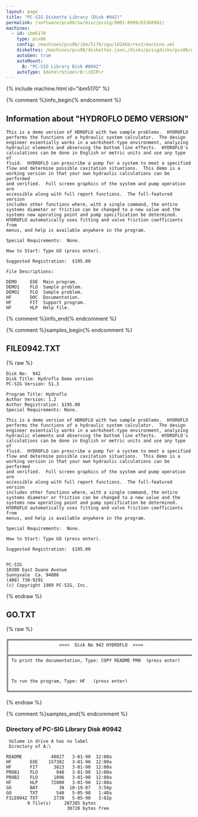 ```yaml
---
layout: page
title: "PC-SIG Diskette Library (Disk #942)"
permalink: /software/pcx86/sw/misc/pcsig/0001-0999/DISK0942/
machines:
  - id: ibm5170
    type: pcx86
    config: /machines/pcx86/ibm/5170/cga/1024kb/rev3/machine.xml
    diskettes: /machines/pcx86/diskettes.json,/disks/pcsigdisks/pcx86/diskettes.json
    autoGen: true
    autoMount:
      B: "PC-SIG Library Disk #0942"
    autoType: $date\r$time\rB:\rDIR\r
---
```


{% include machine.html id="ibm5170" %}

{% comment %}info_begin{% endcomment %}

## Information about "HYDROFLO DEMO VERSION"

    This is a demo version of HDROFLO with two sample problems.  HYDROFLO
    performs the functions of a hydraulic system calculator.  The design
    engineer essentially works in a worksheet-type environment, analyzing
    hydraulic elements and observing the bottom line effects.  HYDROFLO's
    calculations can be done in English or metric units and use any type of
    fluid.  HYDROFLO can prescribe a pump for a system to meet a specified
    flow and determine possible cavitation situations.  This demo is a
    working version in that your own hydraulic calculations can be performed
    and verified.  Full screen graphics of the system and pump operation are
    accessible along with full report functions.  The full-featured version
    includes other functions where, with a single command, the entire
    systems diameter or friction can be changed to a new value and the
    systems new operating point and pump specification be determined.
    HYDROFLO automatically uses fitting and valve friction coefficients from
    menus, and help is available anywhere in the program.
    
    Special Requirements:  None.
    
    How to Start: Type GO (press enter).
    
    Suggested Registration:  $195.00
    
    File Descriptions:
    
    DEMO     EXE  Main program.
    DEMO1    FLO  Sample problem.
    DEMO2    FLO  Sample problem.
    HF       DOC  Documentation.
    HF       FIT  Support program.
    HF       HLP  Help file.
{% comment %}info_end{% endcomment %}

{% comment %}samples_begin{% endcomment %}

## FILE0942.TXT

{% raw %}
```
Disk No:  942                                                           
Disk Title: Hydroflo Demo version                                       
PC-SIG Version: S1.3                                                    
                                                                        
Program Title: Hydroflo                                                 
Author Version: 1.2                                                     
Author Registration: $195.00                                            
Special Requirements: None.                                             
                                                                        
This is a demo version of HDROFLO with two sample problems.  HYDROFLO   
performs the functions of a hydraulic system calculator.  The design    
engineer essentially works in a worksheet-type environment, analyzing   
hydraulic elements and observing the bottom line effects.  HYDROFLO's   
calculations can be done in English or metric units and use any type of 
fluid.  HYDROFLO can prescribe a pump for a system to meet a specified  
flow and determine possible cavitation situations.  This demo is a      
working version in that your own hydraulic calculations can be performed
and verified.  Full screen graphics of the system and pump operation are
accessible along with full report functions.  The full-featured version 
includes other functions where, with a single command, the entire       
systems diameter or friction can be changed to a new value and the      
systems new operating point and pump specification be determined.       
HYDROFLO automatically uses fitting and valve friction coefficients from
menus, and help is available anywhere in the program.                   
                                                                        
Special Requirements:  None.                                            
                                                                        
How to Start: Type GO (press enter).                                    
                                                                        
Suggested Registration:  $195.00                                        
                                                                        
                                                                        
PC-SIG                                                                  
1030D East Duane Avenue                                                 
Sunnyvale  Ca. 94086                                                    
(408) 730-9291                                                          
(c) Copyright 1989 PC-SIG, Inc.                                         
```
{% endraw %}

## GO.TXT

{% raw %}
```
╔═════════════════════════════════════════════════════════════════════════╗
║                   <<<<  Disk No 942 HYDROFLO  >>>>                      ║
╠═════════════════════════════════════════════════════════════════════════╣
║ To print the documentation, Type: COPY README PRN  (press enter)        ║
║                                                                         ║
║ To run the program, Type: HF   (press enter)                            ║
╚═════════════════════════════════════════════════════════════════════════╝
```
{% endraw %}

{% comment %}samples_end{% endcomment %}

### Directory of PC-SIG Library Disk #0942

     Volume in drive A has no label
     Directory of A:\

    README           48827   3-01-90  12:00a
    HF       EXE    157382   3-01-90  12:00a
    HF       FIT      3823   3-01-90  12:00a
    PROB1    FLO       940   3-01-90  12:00a
    PROB2    FLO      1096   3-01-90  12:00a
    HF       HLP     72000   3-01-90  12:00a
    GO       BAT        38  10-19-87   3:56p
    GO       TXT       540   5-05-90   1:40a
    FILE0942 TXT      2739   5-05-90   3:02p
            9 file(s)     287385 bytes
                           30720 bytes free
